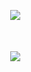 <div style="display:flex;margin:10px;padding:20px"> 
  <img align="center" src="https://github-readme-stats.vercel.app/api?username=DaveAlsina&count_private=truei&show_icons=true&theme=dark" />
</div>


<div style="display:flex;margin:10px;padding:20px"> 
<img align="center" src="https://github-readme-stats.vercel.app/api/top-langs/?username=DaveAlsina&count_private=true&theme=dark&layout=compact" />
</div>

